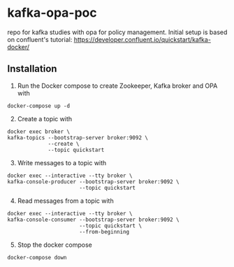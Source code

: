 # kafka-opa-poc
repo for kafka studies with opa for policy management. Initial setup is based on confluent's tutorial: https://developer.confluent.io/quickstart/kafka-docker/

## Installation
1. Run the Docker compose to create Zookeeper, Kafka broker and OPA with 
```
docker-compose up -d
```
2. Create a topic with
```
docker exec broker \
kafka-topics --bootstrap-server broker:9092 \
             --create \
             --topic quickstart
```
3. Write messages to a topic with
```
docker exec --interactive --tty broker \
kafka-console-producer --bootstrap-server broker:9092 \
                       --topic quickstart
```
4. Read messages from a topic with
```
docker exec --interactive --tty broker \
kafka-console-consumer --bootstrap-server broker:9092 \
                       --topic quickstart \
                       --from-beginning
```
5. Stop the docker compose
```
docker-compose down
```